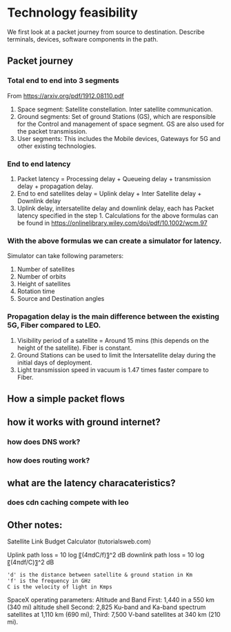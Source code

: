 # Technology feasibility

We first look at a packet journey from source to destination. Describe terminals, devices, software components in the path.

## Packet journey

<diagram>

### Total end to end into 3 segments 
From https://arxiv.org/pdf/1912.08110.pdf

1.	Space segment: Satellite constellation. Inter satellite communication.  
2.	Ground segments: Set of ground Stations (GS), which are responsible for the Control and management of space segment.  GS are also used for the packet transmission.
3.	User segments: This includes the Mobile devices, Gateways for 5G and other existing technologies.


### End to end latency
 
1.	Packet latency = Processing delay + Queueing delay + transmission delay + propagation delay.
2.	End to end satellites delay = Uplink delay + Inter Satellite delay + Downlink delay
3.	Uplink delay, intersatellite delay and downlink delay, each has Packet latency specified in the step 1.
Calculations for the above formulas can be found in https://onlinelibrary.wiley.com/doi/pdf/10.1002/wcm.97

### With the above formulas we can create a simulator for latency.
Simulator can take following parameters:
1.	Number of satellites
2.	Number of orbits
3.	Height of satellites
4.	Rotation time
5.	Source and Destination angles

### Propagation delay is the main difference between the existing 5G, Fiber compared to LEO.
1.	Visibility period of a satellite = Around 15 mins (this depends on the height of the satellite). Fiber is constant.
2.	Ground Stations can be used to limit the Intersatellite delay during the initial days of deployment.
3.	Light transmission speed in vacuum is 1.47 times faster compare to Fiber.  

## How a simple packet flows

## how it works with ground internet?
### how does DNS work?
### how does routing work?


## what are the latency characateristics?


### does cdn caching compete with leo 



## Other notes:
Satellite Link Budget Calculator (tutorialsweb.com)


Uplink path loss = 10 log⁡  〖(4πdC/f)〗^2 dB
downlink path loss = 10 log⁡  〖(4πdf/C)〗^2 dB

	'd' is the distance between satellite & ground station in Km
	'f' is the frequency in GHz
	C is the velocity of light in Kmps 


SpaceX operating parameters: Altitude and Band
	First: 1,440 in a 550 km (340 mi) altitude shell
	Second: 2,825 Ku-band and Ka-band spectrum satellites at 1,110 km (690 mi),
	Third: 7,500 V-band satellites at 340 km (210 mi).
	
